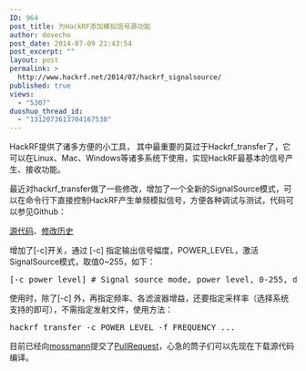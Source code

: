 ```yaml
---
ID: 964
post_title: 为HackRF添加模拟信号源功能
author: dovecho
post_date: 2014-07-09 21:43:54
post_excerpt: ""
layout: post
permalink: >
  http://www.hackrf.net/2014/07/hackrf_signalsource/
published: true
views:
  - "5307"
duoshuo_thread_id:
  - "1312073613704167530"
---
```

HackRF提供了诸多方便的小工具， 其中最重要的莫过于Hackrf_transfer了，它可以在Linux、Mac、Windows等诸多系统下使用，实现HackRF最基本的信号产生、接收功能。<!--more-->

最近对hackrf_transfer做了一些修改，增加了一个全新的SignalSource模式，可以在命令行下直接控制HackRF产生单频模拟信号，方便各种调试与测试，代码可以参见Github：

<a title="github.com/dovecho: hackrf_transfer.c" href="https://github.com/dovecho/hackrf/blob/master/host/hackrf-tools/src/hackrf_transfer.c" target="_blank">源代码</a>、<a title="github.com/dovecho: hackrf_transfer.c" href="https://github.com/dovecho/hackrf/commits/master/host/hackrf-tools/src/hackrf_transfer.c" target="_blank">修改历史</a>

增加了[-c]开关，通过 [-c] 指定输出信号幅度，POWER_LEVEL，激活SignalSource模式，取值0~255，如下：
<pre>[-c power_level] # Signal source mode, power level, 0-255, dc value to DAC (default is 1)</pre>
使用时，除了[-c] 外，再指定频率、各滤波器增益，还要指定采样率（选择系统支持的即可），不需指定发射文件，使用方法：
<pre>hackrf_transfer -c POWER_LEVEL -f FREQUENCY ...</pre>
目前已经向<a href="https://github.com/mossmann/hackrf" target="_blank">mossmann</a>提交了<a href="https://github.com/mossmann/hackrf/pull/118" target="_blank">PullRequest</a>，心急的筒子们可以先现在下载源代码编译。

&nbsp;